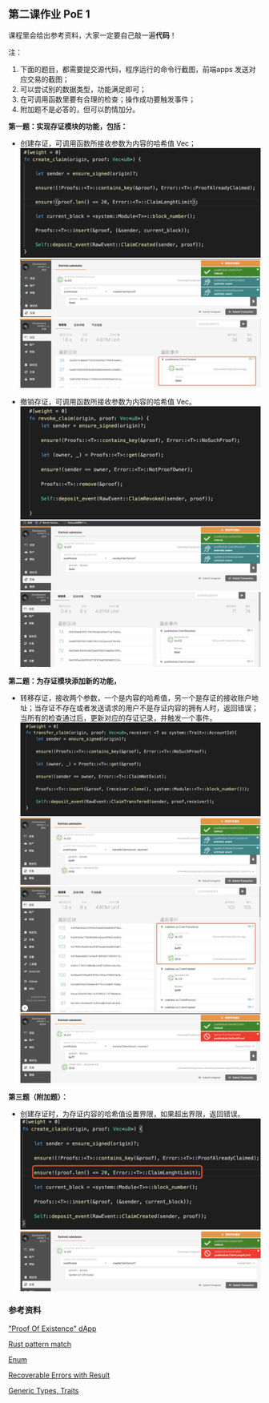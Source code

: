 ## 第二课作业 PoE 1

课程里会给出参考资料，大家一定要自己敲一遍**代码**！

注：

1. 下面的题目，都需要提交源代码，程序运行的命令行截图，前端apps 发送对应交易的截图；
2. 可以尝试别的数据类型，功能满足即可；
3. 在可调用函数里要有合理的检查；操作成功要触发事件；
4. 附加题不是必答的，但可以酌情加分。

**第一题：实现存证模块的功能，包括：**

* 创建存证，可调用函数所接收参数为内容的哈希值 Vec<u8>；
![create_claim_code](./create_claim.png)
![create_claim](./0x66_createClaim.png)
![create_claim_event](./0x66_createClaim_event.png)

* 撤销存证，可调用函数所接收参数为内容的哈希值 Vec<u8>。
![revoke_claim_code](./revoke_claim.png)
![revoke_claim](./0x66_revokeClaim.png)
![revoke_claim_event](./0x66_revokeClaim_event.png)


**第二题：为存证模块添加新的功能，**

* 转移存证，接收两个参数，一个是内容的哈希值，另一个是存证的接收账户地址；当存证不存在或者发送请求的用户不是存证内容的拥有人时，返回错误；当所有的检查通过后，更新对应的存证记录，并触发一个事件。
![transfer_claim_code](./transfer_claim.png)
![transfer_claim](./0x99_TransferClaim_AtoB.png)
![transfer_claim_event](./0x99_TransferClaim_AtoB_event.png)
![transfer_claim_Err](./0x77_TransferClaim_AtoB_Err.png)


**第三题（附加题）：**

* 创建存证时，为存证内容的哈希值设置界限，如果超出界限，返回错误。
![create_claim_checklen_code](./create_claim_checklen.png)
![create_claim_checklen_Err](./createClaim_testlen_20byte_Err.png)


### 参考资料

["Proof Of Existence" dApp](https://www.substrate.io/tutorials/build-a-dapp/v2.0.0-rc2)

[Rust pattern match](https://doc.rust-lang.org/book/ch18-00-patterns.html)

[Enum](https://doc.rust-lang.org/book/ch06-01-defining-an-enum.html)

[Recoverable Errors with Result](https://doc.rust-lang.org/book/ch09-02-recoverable-errors-with-result.html)

[Generic Types, Traits](https://doc.rust-lang.org/book/ch10-00-generics.html)